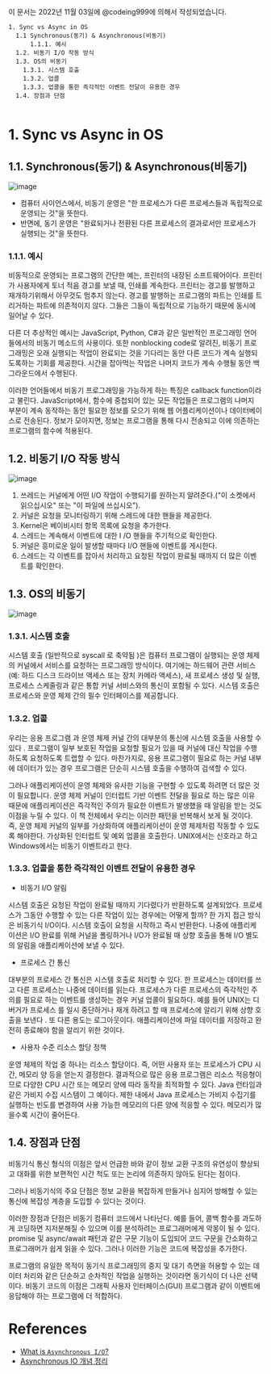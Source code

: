
이 문서는 2022년 11월 03일에 @codeing999에 의해서 작성되었습니다.
```
1. Sync vs Async in OS
  1.1 Synchronous(동기) & Asynchronous(비동기)
      1.1.1. 예시
  1.2. 비동기 I/O 작동 방식
  1.3. OS의 비동기
    1.3.1. 시스템 호출
    1.3.2. 업콜
    1.3.3. 업콜을 통한 즉각적인 이벤트 전달이 유용한 경우
  1.4. 장점과 단점
      
```

# 1. Sync vs Async in OS
## 1.1. Synchronous(동기) & Asynchronous(비동기)
![image](https://user-images.githubusercontent.com/109027875/199735442-a3088435-afe7-4c62-be8f-533fdf4c3557.png)

- 컴퓨터 사이언스에서, 비동기 운영은 "한 프로세스가 다른 프로세스들과 독립적으로 운영되는 것"을 뜻한다.
- 반면에, 동기 운영은 "완료되거나 전환된 다른 프로세스의 결과로서만 프로세스가 실행되는 것"을 뜻한다.

### 1.1.1. 예시
비동적으로 운영되는 프로그램의 간단한 예는, 프린터의 내장된 소프트웨어이다.
프린터가 사용자에게 토너 적음 경고를 보낼 때, 인쇄를 계속한다.
프린터는 경고를 발행하고 재개하기위해서 아무것도 멈추지 않는다.
경고를 발행하는 프로그램의 파트는 인쇄를 트리거하는 파트에 의존적이지 않다.
그들은 그들이 독립적으로 기능하기 때문에 동시에 일어날 수 있다.

다른 더 추상적인 예시는 JavaScript, Python, C#과 같은 일반적인 프로그래밍 언어들에서의 비동기 메소드의 사용이다.
또한 nonblocking code로 알려진, 비동기 프로그래밍은 오래 실행되는 작업이 완료되는 것을 기다리는 동안 다른 코드가 계속 실행되도록하는 기회를 제공한다.
시간을 잡아먹는 작업은 나머지 코드가 계속 수행될 동안 백그라운드에서 수행된다.

이러한 언어들에서 비동기 프로그래밍을 가능하게 하는 특징은 callback function이라고 불린다. 
JavaScript에서, 함수에 중첩되어 있는 모든 작업들은 프로그램의 나머지 부분이 계속 동작하는 동안 필요한 정보를 모으기 위해 웹 어플리케이션이나 데이터베이스로 전송된다.
정보가 모아지면, 정보는 프로그램을 통해 다시 전송되고 이에 의존하는 프로그램의 함수에 적용된다. 

## 1.2. 비동기 I/O 작동 방식
![image](https://user-images.githubusercontent.com/109027875/199860608-e56a5c25-79f4-4df8-a119-78b1434826a3.png)

1. 쓰레드는 커널에게 어떤 I/O 작업이 수행되기를 원하는지 알려준다.("이 소켓에서 읽으십시오" 또는 "이 파일에 쓰십시오").
2. 커널은 요청을 모니터링하기 위해 스레드에 대한 핸들을 제공한다.
3. Kernel은 베이비시터 항목 목록에 요청을 추가한다.
4. 스레드는 계속해서 이벤트에 대한 I /O 핸들을 주기적으로 확인한다.
5. 커널은 흥미로운 일이 발생할 때마다 I/O 핸들에 이벤트를 게시한다.
6. 스레드는 각 이벤트를 잡아서 처리하고 요청된 작업이 완료될 때까지 더 많은 이벤트를 확인한다.

## 1.3. OS의 비동기
![image](https://user-images.githubusercontent.com/109027875/199861339-76ef02d4-c25e-47d4-bcb5-4808d6353e0a.png)

### 1.3.1. 시스템 호출

시스템 호출 (일반적으로 syscall 로 축약됨 )은 컴퓨터 프로그램이 실행되는 운영 체제의 커널에서 서비스를 요청하는 프로그래밍 방식이다. 
여기에는 하드웨어 관련 서비스(예: 하드 디스크 드라이브 액세스 또는 장치 카메라 액세스), 새 프로세스 생성 및 실행, 프로세스 스케줄링과 같은 통합 커널 서비스와의 통신이 포함될 수 있다. 
시스템 호출은 프로세스와 운영 체제 간의 필수 인터페이스를 제공합니다.

### 1.3.2. 업콜

우리는 응용 프로그램 과 운영 체제 커널 간의 대부분의 통신에 시스템 호출을 사용할 수 있다 . 프로그램이 일부 보호된 작업을 요청할 필요가 있을 때 커널에 대신 작업을 수행하도록 요청하도록 트랩할 수 있다. 마찬가지로, 응용 프로그램이 필요로 하는 커널 내부에 데이터가 있는 경우 프로그램은 단순히 시스템 호출을 수행하여 검색할 수 있다.

그러나 애플리케이션이 운영 체제와 유사한 기능을 구현할 수 있도록 하려면 더 많은 것이 필요합니다. 운영 체제 커널이 인터럽트 기반 이벤트 전달을 필요로 하는 많은 이유 때문에 애플리케이션은 즉각적인 주의가 필요한 이벤트가 발생했을 때 알림을 받는 것도 이점을 누릴 수 있다. 이 책 전체에서 우리는 이러한 패턴을 반복해서 보게 될 것이다. 즉, 운영 체제 커널의 일부를 가상화하여 애플리케이션이 운영 체제처럼 작동할 수 있도록 해야한다. 가상화된 인터럽트 및 예외 업콜을 호출한다. UNIX에서는 신호라고 하고 Windows에서는 비동기 이벤트라고 한다.

### 1.3.3. 업콜을 통한 즉각적인 이벤트 전달이 유용한 경우

- 비동기 I/O 알림

시스템 호출은 요청된 작업이 완료될 때까지 기다렸다가 반환하도록 설계되었다. 프로세스가 그동안 수행할 수 있는 다른 작업이 있는 경우에는 어떻게 할까? 한 가지 접근 방식은 비동기식 I/O이다. 시스템 호출이 요청을 시작하고 즉시 반환한다. 나중에 애플리케이션은 I/O 완료를 위해 커널을 폴링하거나 I/O가 완료될 때 상향 호출을 통해 I/O 별도의 알림을 애플리케이션에 보낼 수 있다.

- 프로세스 간 통신

대부분의 프로세스 간 통신은 시스템 호출로 처리할 수 있다. 한 프로세스는 데이터를 쓰고 다른 프로세스는 나중에 데이터를 읽는다. 프로세스가 다른 프로세스의 즉각적인 주의를 필요로 하는 이벤트를 생성하는 경우 커널 업콜이 필요하다.
예를 들어 UNIX는 디버거가 프로세스 를 일시 중단하거나 재개 하려고 할 때 프로세스에 알리기 위해 상향 호출을 보낸다 . 또 다른 용도는 로그아웃이다.
애플리케이션에 파일 데이터를 저장하고 완전히 종료해야 함을 알리기 위한 것이다.

- 사용자 수준 리소스 할당 정책

운영 체제의 작업 중 하나는 리소스 할당이다. 즉, 어떤 사용자 또는 프로세스가 CPU 시간, 메모리 양 등을 얻는지 결정한다. 결과적으로 많은 응용 프로그램은 리소스 적응형이므로 다양한 CPU 시간 또는 메모리 양에 따라 동작을 최적화할 수 있다. Java 런타임과 같은 가비지 수집 시스템이 그 예이다. 제한 내에서 Java 프로세스는 가비지 수집기를 실행하는 빈도를 변경하여 사용 가능한 메모리의 다른 양에 적응할 수 있다. 메모리가 많을수록 시간이 줄어든다.

## 1.4. 장점과 단점

비동기식 통신 형식의 이점은 앞서 언급한 바와 같이 정보 교환 구조의 유연성이 향상되고 대화를 위한 보편적인 시간 척도 또는 논리에 의존하지 않아도 된다는 점이다.

그러나 비동기식의 주요 단점은 정보 교환을 복잡하게 만들거나 심지어 방해할 수 있는 통신에 복잡성 계층을 도입할 수 있다는 것이다.

이러한 장점과 단점은 비동기 컴퓨터 코드에서 나타난다. 예를 들어, 콜백 함수를 과도하게 코딩하면 지저분해질 수 있으며 이를 분석하려는 프로그래머에게 악몽이 될 수 있다. promise 및 async/await 패턴과 같은 구문 기능이 도입되어 코드 구문을 간소화하고 프로그래머가 쉽게 읽을 수 있다. 그러나 이러한 기능은 코드에 복잡성을 추가한다.

프로그램의 유일한 목적이 동기식 프로그래밍의 중지 및 대기 측면을 허용할 수 있는 데이터 처리와 같은 단순하고 순차적인 작업을 실행하는 것이라면 동기식이 더 나은 선택이다. 비동기 코드의 이점은 그래픽 사용자 인터페이스(GUI) 프로그램과 같이 이벤트에 응답해야 하는 프로그램에 더 적합하다.

# References
- [What is `Asynchronous I/O`?](https://medium.com/nerd-for-tech/what-is-asynchronous-i-o-b37994359471)
- [Asynchronous IO 개념 정리](https://djkeh.github.io/articles/Boost-application-performance-using-asynchronous-IO-kor/)
